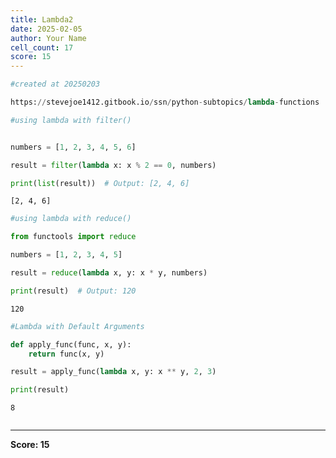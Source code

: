 ```yaml
---
title: Lambda2
date: 2025-02-05
author: Your Name
cell_count: 17
score: 15
---
```


```python
#created at 20250203
```


```python
https://stevejoe1412.gitbook.io/ssn/python-subtopics/lambda-functions
```


```python
#using lambda with filter()
```


```python

```


```python
numbers = [1, 2, 3, 4, 5, 6]
```


```python
result = filter(lambda x: x % 2 == 0, numbers)
```


```python
print(list(result))  # Output: [2, 4, 6]
```

    [2, 4, 6]



```python
#using lambda with reduce()
```


```python
from functools import reduce
```


```python
numbers = [1, 2, 3, 4, 5]
```


```python
result = reduce(lambda x, y: x * y, numbers)
```


```python
print(result)  # Output: 120
```

    120



```python
#Lambda with Default Arguments
```


```python
def apply_func(func, x, y):
    return func(x, y)
```


```python
result = apply_func(lambda x, y: x ** y, 2, 3)
```


```python
print(result) 
```

    8



```python

```


---
**Score: 15**